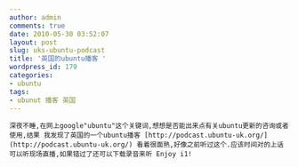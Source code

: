 ```yaml
---
author: admin
comments: true
date: 2010-05-30 03:52:07
layout: post
slug: uks-ubuntu-podcast
title: '英国的ubuntu播客 '
wordpress_id: 179
categories:
- ubuntu
tags:
- ubunut 播客 英国
---
```


	深夜不睡,在网上google"ubuntu"这个关键词,想想是否能出来点有关ubuntu更新的咨询或者使用,结果 我发现了英国的一个ubuntu播客 [http://podcast.ubuntu-uk.org/](http://podcast.ubuntu-uk.org/) 看着很面熟,好像之前听过这个.应该时间对的上话可以听现场直播,如果错过了还可以下载录音来听 Enjoy i1!

